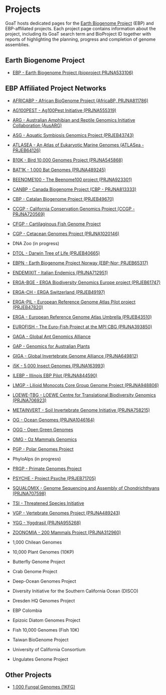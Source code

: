 <!--
Content to display at /projects
-->

# Projects

GoaT hosts dedicated pages for the [Earth Biogenome Project](https://www.earthbiogenome.org) (EBP) and EBP-affiliated projects. Each project page contains information about the project, including its GoaT search term and BioProject ID together with reports of highlighting the planning, progress and completion of genome assemblies.

## Earth Biogenome Project

- [EBP - Earth Biogenome Project (bioproject PRJNA533106)](/projects/EBP)

## EBP Affiliated Project Networks

- [AFRICABP - African BioGenome Project (AfricaBP, PRJNA811786)](/projects/AFRICABP)

- [AG100PEST - Ag100Pest Initiative (PRJNA555319)](/projects/AG100PEST)

- [ARG - Australian Amphibian and Reptile Genomics Initiative Collaboration (AusARG)](/projects/ARG)

- [ASG - Aquatic Symbiosis Genomics Project (PRJEB43743)](/projects/ASG)

- [ATLASEA - An Atlas of Eukaryotic Marine Genomes (ATLASea - PRJEB64126)](/projects/ATLASEA)

- [B10K - Bird 10,000 Genomes Project (PRJNA545868)](/projects/B10K)

- [BAT1K - 1,000 Bat Genomes (PRJNA489245)](/projects/BAT1K)

- [BEENOME100 - The Beenome100 project (PRJNA923301)](/projects/BEENOME100)

- [CANBP - Canada Biogenome Project (CBP - PRJNA813333)](/projects/CANBP)

- [CBP - Catalan Biogenome Project (PRJEB49670)](/projects/CBP)

- [CCGP - California Conservation Genomics Project (CCGP - PRJNA720569)](/projects/CCGP)

- [CFGP - Cartilaginous Fish Genome Project](/projects/CFGP)

- [CGP - Cetacean Genomes Project (PRJNA1020146)](/projects/CGP)

- DNA Zoo (in progress)

- [DTOL - Darwin Tree of Life (PRJEB40665)](/projects/DTOL)

- [EBPN - Earth Biogenome Project Norway (EBP-Nor; PRJEB65317)](/projects/EBPN)

- [ENDEMIXIT - Italian Endemics (PRJNA712951)](/projects/ENDEMIXIT)

- [ERGA-BGE - ERGA Biodiversity Genomics Europe project (PRJEB61747)](/projects/ERGA-BGE)

- [ERGA-CH - ERGA Switzerland (PRJEB49197)](/projects/ERGA-CH)

- [ERGA-PIL - European Reference Genome Atlas Pilot project (PRJEB47820)](/projects/ERGA-PIL)

- [ERGA - European Reference Genome Atlas Umbrella (PRJEB43510)](/projects/ERGA)

- [EUROFISH - The Euro-Fish Project at the MPI CBG (PRJNA393850)](/projects/EUROFISH)

- [GAGA - Global Ant Genomics Alliance](/projects/GAGA)

- [GAP - Genomics for Australian Plants](/projects/GAP)

- [GIGA - Global Invertebrate Genome Alliance (PRJNA649812)](/projects/GIGA)

- [i5K - 5,000 Insect Genomes (PRJNA163993)](/projects/i5K)

- [ILEBP - Illinois EBP Pilot (PRJNA844590)](/projects/ILEBP)

- [LMGP - Lilioid Monocots Core Group Genome Project (PRJNA948806)](/projects/LMGP)

- [LOEWE-TBG - LOEWE Centre for Translational Biodiversity Genomics (PRJNA706923)](/projects/LOEWE-TBG)

- [METAINVERT - Soil Invertebrate Genome Initiative (PRJNA758215)](/projects/METAINVERT)

- [OG - Ocean Genomes (PRJNA1046164)](/projects/OG)

- [OGG - Open Green Genomes](/projects/OGG)

- [OMG - Oz Mammals Genomics](/projects/OMG)

- [PGP - Polar Genomes Project](/projects/PGP)

- PhyloAlps (in progress)

- [PRGP - Primate Genomes Project](/projects/PRGP)

- [PSYCHE - Project Psyche (PRJEB71705)](/projects/PSYCHE)

- [SQUALOMIX - Genome Sequencing and Assembly of Chondrichthyans (PRJNA707598)](/projects/SQUALOMIX)

- [TSI - Threatened Species Initiative](/projects/TSI)

- [VGP - Vertebrate Genomes Project (PRJNA489243)](/projects/VGP)

- [YGG - Yggdrasil (PRJNA955268)](/projects/YGG)

- [ZOONOMIA - 200 Mammals Project (PRJNA312960)](/projects/ZOONOMIA)

- 1,000 Chilean Genomes

- 10,000 Plant Genomes (10KP)

- Butterfly Genome Project

- Crab Genome Project

- Deep-Ocean Genomes Project

- Diversity Initiative for the Southern California Ocean (DISCO)

- Dresden HQ Genomes Project

- EBP Colombia

- Epizoic Diatom Genomes Project

- Fish 10,000 Genomes (Fish 10K)

- Taiwan BioGenome Project

- University of California Consortium

- Ungulates Genome Project

## Other Projects

- [1,000 Fungal Genomes (1KFG)](/projects/1KFG)

